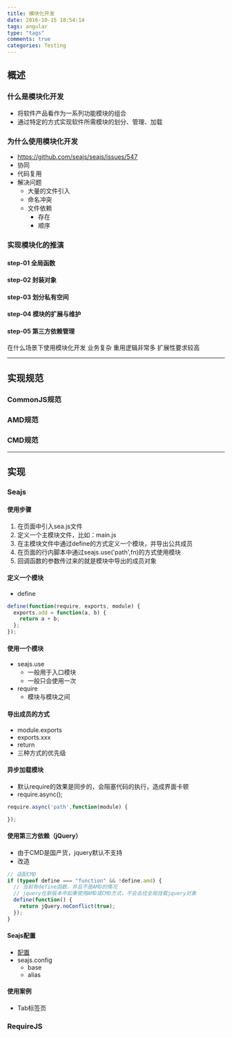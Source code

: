 ```yaml
---
title: 模块化开发
date: 2016-10-15 18:54:14
tags: angular
type: "tags"
comments: true
categories: Testing
---
```


## 概述

### 什么是模块化开发

- 将软件产品看作为一系列功能模块的组合
- 通过特定的方式实现软件所需模块的划分、管理、加载

### 为什么使用模块化开发

<!--more-->

- https://github.com/seajs/seajs/issues/547
- 协同
- 代码复用
- 解决问题
  + 大量的文件引入
  + 命名冲突
  + 文件依赖
    * 存在
    * 顺序


### 实现模块化的推演

#### step-01 全局函数



#### step-02 封装对象



#### step-03 划分私有空间



#### step-04 模块的扩展与维护



#### step-05 第三方依赖管理


在什么场景下使用模块化开发
  业务复杂
  重用逻辑非常多
  扩展性要求较高


*****

## 实现规范

### CommonJS规范

### AMD规范

### CMD规范


*****

## 实现

### Seajs

#### 使用步骤

1. 在页面中引入sea.js文件
2. 定义一个主模块文件，比如：main.js
3. 在主模块文件中通过define的方式定义一个模块，并导出公共成员
4. 在页面的行内脚本中通过seajs.use('path',fn)的方式使用模块
5. 回调函数的参数传过来的就是模块中导出的成员对象

#### 定义一个模块

- define

```javascript
define(function(require, exports, module) {
  exports.add = function(a, b) {
    return a + b;
  };
});
```

#### 使用一个模块

- seajs.use
  + 一般用于入口模块
  + 一般只会使用一次
- require
  + 模块与模块之间

#### 导出成员的方式

- module.exports
- exports.xxx
- return
- 三种方式的优先级

#### 异步加载模块

- 默认require的效果是同步的，会阻塞代码的执行，造成界面卡顿
- require.async();

```javascript
require.async('path',function(module) {

});
```

#### 使用第三方依赖（jQuery）

- 由于CMD是国产货，jquery默认不支持
- 改造

```javascript
// 适配CMD
if (typeof define === "function" && !define.amd) {
  // 当前有define函数，并且不是AMD的情况
  // jquery在新版本中如果使用AMD或CMD方式，不会去往全局挂载jquery对象
  define(function() {
    return jQuery.noConflict(true);
  });
}
```

#### Seajs配置

- [配置](https://github.com/seajs/seajs/issues/262)
- seajs.config
  + base
  + alias

#### 使用案例

- Tab标签页


### RequireJS

